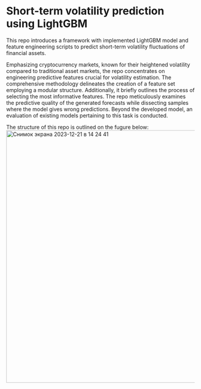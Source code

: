 # Short-term volatility prediction using LightGBM
This repo introduces a framework with implemented LightGBM model and feature engineering scripts to predict short-term volatility fluctuations of financial assets.

Emphasizing cryptocurrency markets, known for their heightened volatility compared to traditional asset markets, the repo concentrates on engineering predictive features crucial for volatility estimation. The comprehensive methodology delineates the creation of a feature set employing a modular structure. Additionally, it briefly outlines the process of selecting the most informative features. The repo meticulously examines the predictive quality of the generated forecasts while dissecting samples where the model gives wrong predictions. Beyond the developed model, an evaluation of existing models pertaining to this task is conducted.

The structure of this repo is outlined on the fugure below:
<img width="675" alt="Снимок экрана 2023-12-21 в 14 24 41" src="https://github.com/AlexanderShulzhenko/Short-term-Volatility-Prediction/assets/80621503/3e02e4e7-d78f-4e48-86f3-1079ebec0626">
